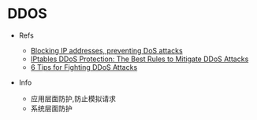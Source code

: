 # DDOS

- Refs
  - [Blocking IP addresses, preventing DoS attacks](http://stackoverflow.com/questions/3586822/blocking-ip-addresses-preventing-dos-attacks)
  - [IPtables DDoS Protection: The Best Rules to Mitigate DDoS Attacks](https://javapipe.com/iptables-ddos-protection)
  - [6 Tips for Fighting DDoS Attacks](http://www.esecurityplanet.com/network-security/5-tips-for-fighting-ddos-attacks.html)

- Info
  - 应用层面防护,防止模拟请求
  - 系统层面防护
